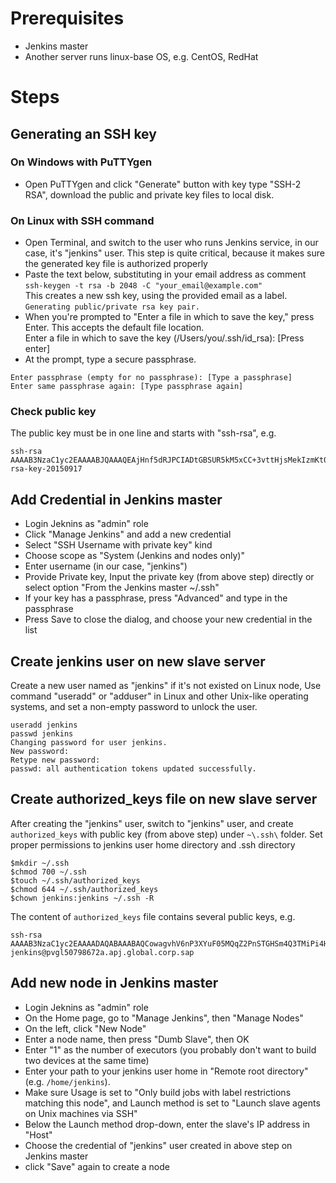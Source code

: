 # Prerequisites
* Jenkins master
* Another server runs linux-base OS, e.g. CentOS, RedHat

# Steps
## Generating an SSH key
### On Windows with PuTTYgen
* Open PuTTYgen and click "Generate" button with key type "SSH-2 RSA", download the public and private key files to local disk.

### On Linux with SSH command
* Open Terminal, and switch to the user who runs Jenkins service, in our case, it's "jenkins" user. This step is quite critical, because it makes sure the generated key file is authorized properly
* Paste the text below, substituting in your email address as comment   
`ssh-keygen -t rsa -b 2048 -C "your_email@example.com"`   
This creates a new ssh key, using the provided email as a label.   
`Generating public/private rsa key pair.`   
* When you're prompted to "Enter a file in which to save the key," press Enter. This accepts the default file location.   
Enter a file in which to save the key (/Users/you/.ssh/id_rsa): [Press enter]   
* At the prompt, type a secure passphrase.   
```
Enter passphrase (empty for no passphrase): [Type a passphrase]
Enter same passphrase again: [Type passphrase again]
```
### Check public key
The public key must be in one line and starts with "ssh-rsa", e.g.
```
ssh-rsa AAAAB3NzaC1yc2EAAAABJQAAAQEAjHnf5dRJPCIADtGBSUR5kM5xCC+3vttHjsMekIzmKt0pdOf2RrI5zLP00OLcRyis2uYX/bqR4pwJH13M/5zPPyKFHWoxhH3pLDlP6IkYvT3U4H+00tN5Y6aSt8H7ae1q0tB6VhqWPvv+SS1L9eY7as9if3dJw0ZkrWYVBX5IlGtWZH0Uu3qsp1p3k+l600CghOVvGlYMAgzdewMPJaRiiiC05+TUZYEPj1QnFLiIZdnQUqx8rwUj8dMUAPjzFZZHFhEiPJjX5AC885n/WBRW/dIhlurzZvsUUoKWB5KYgi1JxNOz4qOD8IriXOwOwiYAedsv8rghfbb1VqPIC3PICQ== rsa-key-20150917
```

## Add Credential in Jenkins master
* Login Jeknins as "admin" role
* Click "Manage Jenkins" and add a new credential
* Select "SSH Username with private key" kind
* Choose scope as "System (Jenkins and nodes only)"
* Enter username (in our case, "jenkins")
* Provide Private key, Input the private key (from above step) directly or select option "From the Jenkins master ~/.ssh"
* If your key has a passphrase, press "Advanced" and type in the passphrase
* Press Save to close the dialog, and choose your new credential in the list

## Create jenkins user on new slave server
Create a new user named as "jenkins" if it's not existed on Linux node, Use command "useradd" or "adduser" in Linux and other Unix-like operating systems, and set a non-empty password to unlock the user.
```
useradd jenkins
passwd jenkins
Changing password for user jenkins.
New password:
Retype new password:
passwd: all authentication tokens updated successfully.
```

## Create authorized_keys file on new slave server
After creating the "jenkins" user, switch to "jenkins" user, and create `authorized_keys` with public key (from above step) under `~\.ssh\` folder. Set proper permissions to jenkins user home directory and .ssh directory
```
$mkdir ~/.ssh
$chmod 700 ~/.ssh
$touch ~/.ssh/authorized_keys
$chmod 644 ~/.ssh/authorized_keys
$chown jenkins:jenkins ~/.ssh -R
```
The content of `authorized_keys` file contains several public keys, e.g. 
```
ssh-rsa AAAAB3NzaC1yc2EAAAADAQABAAABAQCowagvhV6nP3XYuF05MQqZ2PnSTGHSm4Q3TMiPi4H4MmqfflklHwYtDk0FKld0imn9LcZA35uua4CCOFb4zFhYkLSnR9+V6/rbrTsvNuBJAXUFW2IUvx18rAoJNoGe/u8d4yuCNaD7lCjYmmV/wOBWD40nNbk8s5K/7TvKR2yyVdIUPMyWgyY9fdlMkfoJmR35cZ49G8N62S7Oa6K0eGti4LADynbaWUCHtgIieTRYGtHG1f77QFSPKuWK6Ewv30svDOaHSf2i996PVwPZkNckF4PnreEjJvFIdSXQy6VReN1qU4WW04FyUFApY+Kfve8Z1sDobdET8nKte2HwYH5L jenkins@pvgl50798672a.apj.global.corp.sap
```

## Add new node in Jenkins master
* Login Jeknins as "admin" role
* On the Home page, go to "Manage Jenkins", then "Manage Nodes"
* On the left, click "New Node"
* Enter a node name, then press "Dumb Slave", then OK
* Enter "1" as the number of executors (you probably don't want to build two devices at the same time)
* Enter your path to your jenkins user home in "Remote root directory" (e.g. `/home/jenkins`).
* Make sure Usage is set to "Only build jobs with label restrictions matching this node", and Launch method is set to "Launch slave agents on Unix machines via SSH"
* Below the Launch method drop-down, enter the slave's IP address in "Host"
* Choose the credential of "jenkins" user created in above step on Jenkins master
* click "Save" again to create a node
